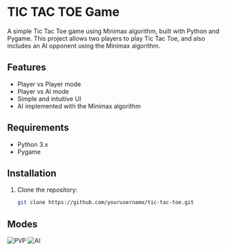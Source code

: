 # TIC TAC TOE Game
A simple Tic Tac Toe game using Minimax algorithm, built with Python and Pygame. This project allows two players to play Tic Tac Toe, and also includes an AI opponent using the Minimax algorithm.

## Features

- Player vs Player mode
- Player vs AI mode
- Simple and intuitive UI
- AI implemented with the Minimax algorithm

## Requirements

- Python 3.x
- Pygame

## Installation

1. Clone the repository:
   ```bash
   git clone https://github.com/yourusername/tic-tac-toe.git

## Modes 
![PVP](https://github.com/user-attachments/assets/99e2afbd-5899-4e2b-84e7-54a840d1abda) ![AI](https://github.com/user-attachments/assets/e535729f-7538-4e26-90b4-0b52c5e918d8)

